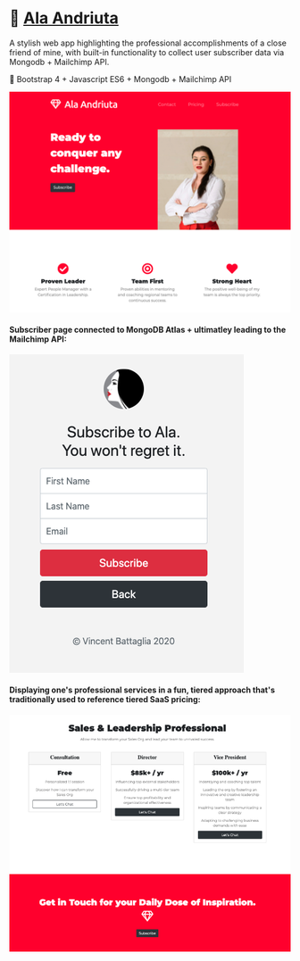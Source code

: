 # :dancer: [Ala Andriuta](https://thawing-journey-87460.herokuapp.com/) 

 A stylish web app highlighting the professional accomplishments of a close friend of mine, with built-in functionality to collect user subscriber data via Mongodb + Mailchimp API.

 :telescope: Bootstrap 4 + Javascript ES6 + Mongodb + Mailchimp API
 
 
 

![](ala-andriuta-img/main-page.png)





#### Subscriber page connected to MongoDB Atlas + ultimatley leading to the Mailchimp API:
![](ala-andriuta-img/subscribe.png)







#### Displaying one's professional services in a fun, tiered approach that's traditionally used to reference tiered SaaS pricing:
![](ala-andriuta-img/pricing-tiers.png)
